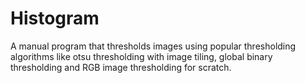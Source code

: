 # Histogram 
 
A manual program that thresholds images using popular thresholding algorithms like otsu thresholding with image tiling, global binary thresholding and RGB image thresholding for scratch. 
